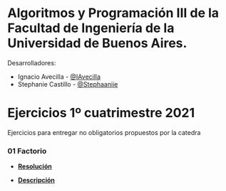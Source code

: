# Algoritmos y Programación III de la Facultad de Ingeniería de la Universidad de Buenos Aires.


Desarrolladores: 
- Ignacio Avecilla - [@IAvecilla](https://github.com/IAvecilla)
- Stephanie Castillo - [@Stephaaniie](https://github.com/Stephaaniie)

# Ejercicios 1º cuatrimestre 2021
Ejercicios para entregar no obligatorios propuestos por la catedra

### 01 Factorio

- **[Resolución](https://github.com/IAvecilla/Algoritmos-y-programacion-III/blob/main/01-Factorio/FactorioParte2%20-%20Entregable.st)**

- **[Descripción](https://github.com/IAvecilla/Algoritmos-y-programacion-III/wiki/FACTORIO)**
